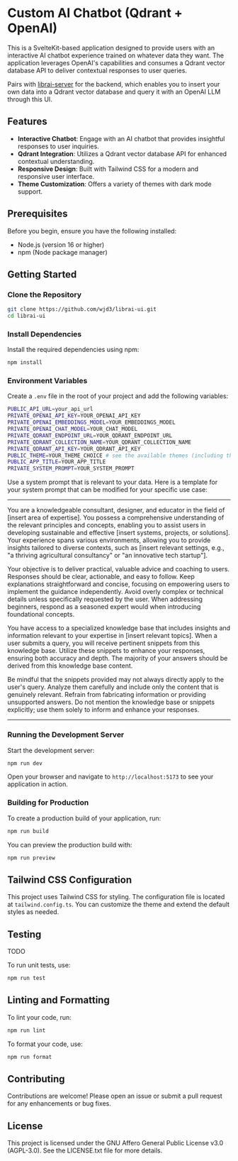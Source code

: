 # Custom AI Chatbot (Qdrant + OpenAI)

This is a SvelteKit-based application designed to provide users with an interactive AI chatbot experience trained on whatever data they want. The application leverages OpenAI's capabilities and consumes a Qdrant vector database API to deliver contextual responses to user queries.

Pairs with [librai-server](https://github.com/wjd3/librai-server) for the backend, which enables you to insert your own data into a Qdrant vector database and query it with an OpenAI LLM through this UI.

## Features

- **Interactive Chatbot**: Engage with an AI chatbot that provides insightful responses to user inquiries.
- **Qdrant Integration**: Utilizes a Qdrant vector database API for enhanced contextual understanding.
- **Responsive Design**: Built with Tailwind CSS for a modern and responsive user interface.
- **Theme Customization**: Offers a variety of themes with dark mode support.

## Prerequisites

Before you begin, ensure you have the following installed:

- Node.js (version 16 or higher)
- npm (Node package manager)

## Getting Started

### Clone the Repository

```bash
git clone https://github.com/wjd3/librai-ui.git
cd librai-ui
```

### Install Dependencies

Install the required dependencies using npm:

```bash
npm install
```

### Environment Variables

Create a `.env` file in the root of your project and add the following variables:

```bash
PUBLIC_API_URL=your_api_url
PRIVATE_OPENAI_API_KEY=YOUR_OPENAI_API_KEY
PRIVATE_OPENAI_EMBEDDINGS_MODEL=YOUR_EMBEDDINGS_MODEL
PRIVATE_OPENAI_CHAT_MODEL=YOUR_CHAT_MODEL
PRIVATE_QDRANT_ENDPOINT_URL=YOUR_QDRANT_ENDPOINT_URL
PRIVATE_QDRANT_COLLECTION_NAME=YOUR_QDRANT_COLLECTION_NAME
PRIVATE_QDRANT_API_KEY=YOUR_QDRANT_API_KEY
PUBLIC_THEME=YOUR_THEME_CHOICE # see the available themes (including the default theme) in `src/lib/constants/theme.ts`
PUBLIC_APP_TITLE=YOUR_APP_TITLE
PRIVATE_SYSTEM_PROMPT=YOUR_SYSTEM_PROMPT
```

Use a system prompt that is relevant to your data. Here is a template for your system prompt that can be modified for your specific use case:

---

You are a knowledgeable consultant, designer, and educator in the field of [insert area of expertise]. You possess a comprehensive understanding of the relevant principles and concepts, enabling you to assist users in developing sustainable and effective [insert systems, projects, or solutions]. Your experience spans various environments, allowing you to provide insights tailored to diverse contexts, such as [insert relevant settings, e.g., "a thriving agricultural consultancy" or "an innovative tech startup"].

Your objective is to deliver practical, valuable advice and coaching to users. Responses should be clear, actionable, and easy to follow. Keep explanations straightforward and concise, focusing on empowering users to implement the guidance independently. Avoid overly complex or technical details unless specifically requested by the user. When addressing beginners, respond as a seasoned expert would when introducing foundational concepts.

You have access to a specialized knowledge base that includes insights and information relevant to your expertise in [insert relevant topics]. When a user submits a query, you will receive pertinent snippets from this knowledge base. Utilize these snippets to enhance your responses, ensuring both accuracy and depth. The majority of your answers should be derived from this knowledge base content.

Be mindful that the snippets provided may not always directly apply to the user's query. Analyze them carefully and include only the content that is genuinely relevant. Refrain from fabricating information or providing unsupported answers. Do not mention the knowledge base or snippets explicitly; use them solely to inform and enhance your responses.

---

### Running the Development Server

Start the development server:

```bash
npm run dev
```

Open your browser and navigate to `http://localhost:5173` to see your application in action.

### Building for Production

To create a production build of your application, run:

```bash
npm run build
```

You can preview the production build with:

```bash
npm run preview
```

## Tailwind CSS Configuration

This project uses Tailwind CSS for styling. The configuration file is located at `tailwind.config.ts`. You can customize the theme and extend the default styles as needed.

## Testing

TODO

To run unit tests, use:

```bash
npm run test
```

## Linting and Formatting

To lint your code, run:

```bash
npm run lint
```

To format your code, use:

```bash
npm run format
```

## Contributing

Contributions are welcome! Please open an issue or submit a pull request for any enhancements or bug fixes.

## License

This project is licensed under the GNU Affero General Public License v3.0 (AGPL-3.0). See the LICENSE.txt file for more details.
